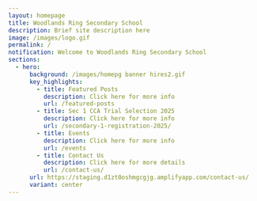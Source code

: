 ```yaml
---
layout: homepage
title: Woodlands Ring Secondary School
description: Brief site description here
image: /images/logo.gif
permalink: /
notification: Welcome to Woodlands Ring Secondary School
sections:
  - hero:
      background: /images/homepg banner hires2.gif
      key_highlights:
        - title: Featured Posts
          description: Click here for more info
          url: /featured-posts
        - title: Sec 1 CCA Trial Selection 2025
          description: Click here for more info
          url: /secondary-1-registration-2025/
        - title: Events
          description: Click here for more info
          url: /events
        - title: Contact Us
          description: Click here for more details
          url: /contact-us/
      url: https://staging.d1zt0oshmgcgjg.amplifyapp.com/contact-us/
      variant: center
---
```

